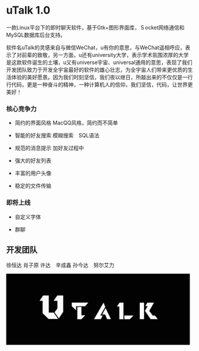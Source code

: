 # uTalk 1.0

一款Linux平台下的即时聊天软件，基于Gtk+图形界面库，Ｓocket网络通信和MySQL数据库后台支持。

软件名uTalk的灵感来自与微信WeChat，u有你的意思，与WeChat遥相呼应，表示了对前辈的致敬，另一方面，u还有university大学，表示学术氛围浓厚的大学是这款软件诞生的土壤，u又有universe宇宙、universal通用的意思，表现了我们开发团队致力于开发全宇宙最好的软件的雄心壮志，为全宇宙人们带来更优质的生活体验的美好愿景。因为我们时刻坚信，我们夜以继日，所敲出来的不仅仅是一行行代码，更是一种奋斗的精神，一种计算机人的信仰，我们坚信，代码，让世界更美好！

### 核心竞争力

- 简约的界面风格
    MacQQ风格，简约而不简单

- 智能的好友搜索
    模糊搜索　SQL语法

- 规范的消息提示
    加好友过程中

- 强大的好友列表

- 丰富的用户头像

- 稳定的文件传输


### 即将上线

- 自定义字体

- 群聊

## 开发团队

徐恒达 肖子原 许达　辛成鑫 孙今达　努尔艾力

![](logo.gif)

